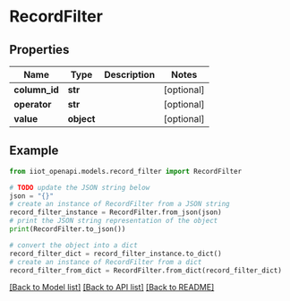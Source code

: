 # RecordFilter


## Properties

Name | Type | Description | Notes
------------ | ------------- | ------------- | -------------
**column_id** | **str** |  | [optional] 
**operator** | **str** |  | [optional] 
**value** | **object** |  | [optional] 

## Example

```python
from iiot_openapi.models.record_filter import RecordFilter

# TODO update the JSON string below
json = "{}"
# create an instance of RecordFilter from a JSON string
record_filter_instance = RecordFilter.from_json(json)
# print the JSON string representation of the object
print(RecordFilter.to_json())

# convert the object into a dict
record_filter_dict = record_filter_instance.to_dict()
# create an instance of RecordFilter from a dict
record_filter_from_dict = RecordFilter.from_dict(record_filter_dict)
```
[[Back to Model list]](../README.md#documentation-for-models) [[Back to API list]](../README.md#documentation-for-api-endpoints) [[Back to README]](../README.md)


